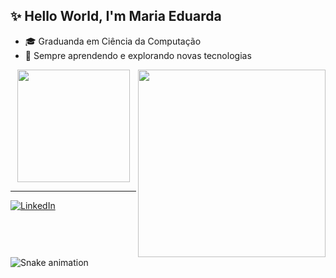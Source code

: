 <h2 align="left">✨ Hello World, I'm Maria Eduarda</h2>

- 🎓 Graduanda em Ciência da Computação  
- 🧠 Sempre aprendendo e explorando novas tecnologias

<img align="right" src="https://media.tenor.com/LMS7EIU6ps8AAAAj/cypher-valorant.gif" width="300">

<div align="center">
  <img height="180em" src="https://github-readme-stats.vercel.app/api?username=dudavidal&show_icons=true&title_color=c2b280&icon_color=8b5e3c&text_color=4b3621&bg_color=fffaf0&border_color=8b5e3c"/>
</div>

---

<a href="https://www.linkedin.com/in/maria-eduarda-vidal-66b95b354/">
  <img src="https://img.shields.io/badge/LinkedIn-8B5E3C?style=for-the-badge&logo=linkedin&logoColor=ffffff" alt="LinkedIn">
</a>


<br clear="both">

<img src="https://raw.githubusercontent.com/maurodesouza/maurodesouza/output/snake.svg" alt="Snake animation" />
